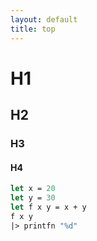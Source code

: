 ```yaml
---
layout: default
title: top
---
```


# H1
## H2
### H3
#### H4

```fsharp
let x = 20
let y = 30
let f x y = x + y
f x y
|> printfn "%d"
```